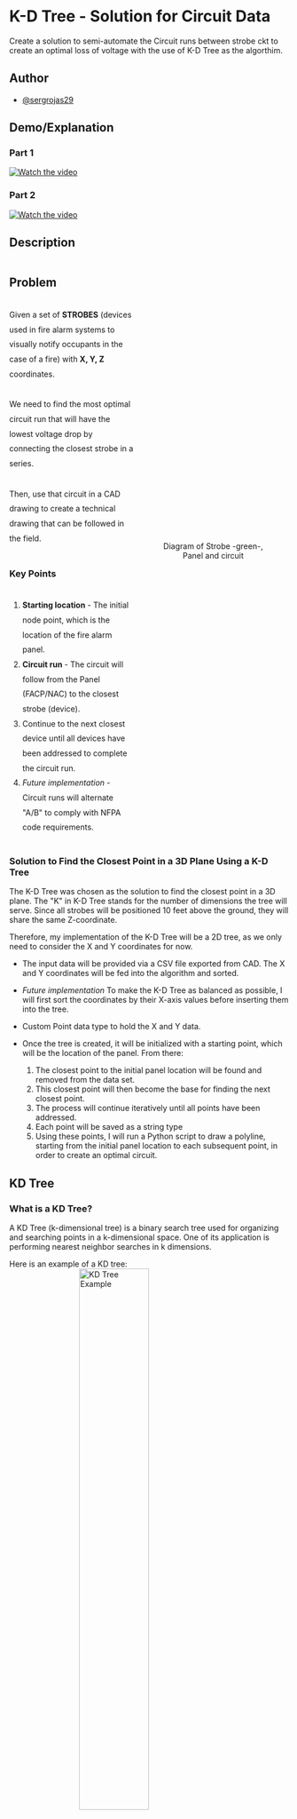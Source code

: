 # K-D Tree - Solution for Circuit Data

Create a solution to semi-automate the Circuit runs between strobe ckt to create an optimal loss of voltage with the use of K-D Tree as the algorthim.

## Author

- [@sergrojas29](https://www.github.com/sergrojas29)



## Demo/Explanation 
### Part 1
[![Watch the video](https://img.youtube.com/vi/rNsDUPJCt3I/hqdefault.jpg)](https://youtu.be/rNsDUPJCt3I)

### Part 2
[![Watch the video](https://img.youtube.com/vi/KfRzEBi6HLI/hqdefault.jpg)](https://youtu.be/KfRzEBi6HLI)


## Description

<div style="display: flex; flex-direction: row; justify-content: center;">
    <div style="max-width: 45%; margin-right: 5px;line-height: 20pt; display: flex; flex-direction: column;" >
<h2> Problem </h2> 
<p>
    Given a set of <b>STROBES</b> (devices used in fire alarm systems to visually notify occupants in the case of a fire) with <b>X, Y, Z</b> coordinates.
</p>
<p>
    We need to find the most optimal circuit run that will have the lowest voltage drop by connecting the closest strobe in a series.
</p>
<p>
    Then, use that circuit in a CAD drawing to create a technical drawing that can be followed in the field.
</p>

<h3>Key Points</h3>
    <ol>
        <li>
            <b>Starting location</b> - The initial node point, which is the location of the fire alarm panel.
        </li>
        <li>
            <b>Circuit run</b> - The circuit will follow from the Panel (FACP/NAC) to the closest strobe (device).
        </li>
        <li>
            Continue to the next closest device until all devices have been addressed to complete the circuit run.
        </li>
        <li>
            <i>Future implementation</i> - Circuit runs will alternate "A/B" to comply with NFPA code requirements.
        </li>
    </ol>

</div>
<figure style="height: 100%; display: flex; flex-direction: column; align-self: center; justify-content: center; ">
    <img style="max-width: 600px; max-height: 400px" src="./readme/diagram-02.png" alt="" />
    <figcaption style="text-align:center">Diagram of Strobe -green-, Panel and circuit </figcaption>
</figure>

</div>

### Solution to Find the Closest Point in a 3D Plane Using a K-D Tree

The K-D Tree was chosen as the solution to find the closest point in a 3D plane. The "K" in K-D Tree stands for the number of dimensions the tree will serve. Since all strobes will be positioned 10 feet above the ground, they will share the same Z-coordinate.

Therefore, my implementation of the K-D Tree will be a 2D tree, as we only need to consider the X and Y coordinates for now.

* The input data will be provided via a CSV file exported from CAD. The X and Y coordinates will be fed into the algorithm and sorted.

* *Future implementation* To make the K-D Tree as balanced as possible, I will first sort the coordinates by their X-axis values before inserting them into the tree. 

* Custom Point data type to hold the X and Y data.

* Once the tree is created, it will be initialized with a starting point, which will be the location of the panel. From there:

    1. The closest point to the initial panel location will be found and removed from the data set.
    2. This closest point will then become the base for finding the next closest point.
    3. The process will continue iteratively until all points have been addressed.
    4. Each point will be saved as a string type
    4. Using these points, I will run a Python script to draw a polyline, starting from the initial panel location to each subsequent point, in order to create an optimal circuit.




## KD Tree
### What is a KD Tree? 
  
A KD Tree (k-dimensional tree) is a binary search tree used for organizing and searching points in a k-dimensional space. One of its application is performing nearest neighbor searches in k dimensions.
  

Here is an example of a KD tree: 
<img style="display: block;  margin-left: auto;  margin-right: auto;  width: 50%;" src="./readme/diagram-04.png" alt="KD Tree Example" width="300"/>

### How it works  

Given *N* points with dimension *K*, the tree is organized by cycling through the axes of the dimensions at each level.  

Using the example above:  

For a set of 7 points in 2 dimensions, the tree functions like a regular binary tree but alternates the axis used for comparison at each level.

* First the first point will be the root node
* From here the next point will be are organized using one dimension at a time, with the axis determined by the level of the tree (Level mod 𝐾)


For new point (8,7): *Left if Smaller And Right if Greater or equal*

Node→ Right→ Right→ Right 
Becoming a new leaf node 

This is way we can quadrant points like so: 

<img style="display: block;  margin-left: auto;  margin-right: auto;  width: 50%;" src="./readme/diagram-03.png" alt="KD Tree Example" width="200"/>

Create a O(logn) search at best for nearest neighbor. 




## Code

### KDTree.cpp

Defined `node` and `kdtree`

**Class `Node`**

    struct node
    {
        float x;
        float y;
        node *left;
        node *right;
    };

`node.x` : : hold coordinate x value
`node.y` : : hold coordinate y value
`node->left` : : hold pointer to create tree value
`node->right` : : hold pointer to create tree value

**Class `kdtree`**

    class kdtree
    {
    public:
        node **root;
        kdtree();
        ~kdtree(){};
        node *init_node(float x_val, float y_val);
        void insert(node *new_node);
        node *leftOrRight(node *current, node *new_node, int level); //helper function
        void insert_data(float x_val, float y_val);
        node *get_root();
        float distance(node *current, float x_val, float y_val);
        node *nearestNeighbor(node *current,float x_val, float y_val);
        void search(node *current, node *&best_node, float &best_dist, float x_val, float y_val, int level = 0);
    };

**`node **root`** : : set root node

**`kdtree()`** : : initialize kdtree

**`~kdtree(){}`** : : Deconstruct kdtree

**`node *init_node(float x_val, float y_val)`** : : returns node with  x, y values and null left and right pointers

**`void insert(node *new_node)`** : : Inserts node to kdtree

**`node *leftOrRight(node *current, node *new_node, int level)`** : : helper Function to decide where to go left or right depending on the target value.

**`void insert_data(float x_val, float y_val)`** : : Runs both `insert()` with the `init_node` as a parameter

**`node *get_root()`** : : Gets top root pointer

**`float distance(node *current, float x_val, float y_val)`** : : Euclidean distance formula

**`node *nearestNeighbor(node *current,float x_val, float y_val)`** : : Runs search to determine closest neighbor and on the way back does check to see if other branch should be checked

**`void search(node *current, node *&best_node, float &best_dist, float x_val, float y_val, int level = 0)`** : : recursive algorithm to traverse the tree 

### CircuteSearch.cpp

**Class `Point`**

    class Point
    {
    public:
        vector<float> coor;
        Point() {};
        Point(float x, float y)
        {
            coor.push_back(x);
            coor.push_back(y);
        };
        ~Point() {};
        string report()
        {
            stringstream ret;
            ret <<  "(" << coor[0] << ", " << coor[1] << ")";
            return ret.str();
        }
    };

* Create a vector if in case there are more than two points *Future Implementation* Change node to be vector to scale dimensionality 

**Class `CircuteSearch`**

* Class to run methods to recursively look for nearest neighbor 


    class CircuteSearch
    {
    public:
        vector<Point> data;
        stringstream OptimalCktInfo;
        CircuteSearch(){};
        ~CircuteSearch(){};
        string get_OptimalCktInfo();
        void getDataFromCSV(string fileLocation);
        void addpoint(Point coordinate);
        void remove(float x_val, float y_val);
        int searchLocation(float x_val, float y_val);
        void OptimalCircuit(float x_val, float y_val, int step);
        kdtree createKDTree();

    };



**`vector<Point> data;`** : : Vector of Points (Holds the list of points from each nearest neighbor)

**`stringstream OptimalCktInfo;`**: : Stringstream of Vector Points

**`CircuteSearch(){};`**: : initialize the class

**`~CircuteSearch(){};`**: : deconstruct the class

**`string get_OptimalCktInfo();`**: : return the OptimalCktInfo in a string type


**`void getDataFromCSV(string fileLocation);`**: : open read and assign coordinates to points

**`void addpoint(Point coordinate);`**: : create a point from two coordinates

**`void remove(float x_val, float y_val);`**: : go through the `data` and remove the points

**`int searchLocation(float x_val, float y_val);`**: : Helper function to index and find coordinate point returns its index

**`void OptimalCircuit(float x_val, float y_val, int step);`**: : Initializes kdtree and finds a series of the nearest neighbor returning to the cmd line the vectors in tuple format for python to run




**`kdtree createKDTree();`**: : Initialzes kdtree



## License

[MIT](https://choosealicense.com/licenses/mit/)

